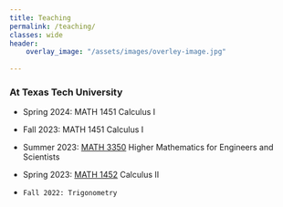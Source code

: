 ```yaml
---
title: Teaching
permalink: /teaching/
classes: wide
header:
    overlay_image: "/assets/images/overley-image.jpg"
    
---
```

###  At Texas Tech University


-   Spring 2024: MATH 1451 Calculus I <br />

-   Fall 2023: MATH 1451 Calculus I<br />

-   Summer 2023: [MATH 3350](https://www.youtube.com/playlist?list=PLTZv4jL4go4S0VJdLFm0p4qdiPkFiqj9N) Higher Mathematics for Engineers and Scientists
 
-    Spring 2023: [MATH 1452](https://www.youtube.com/playlist?list=PLTZv4jL4go4Q75HmF68qLb7AqOrOUjlJ6) Calculus II

-     Fall 2022: Trigonometry


